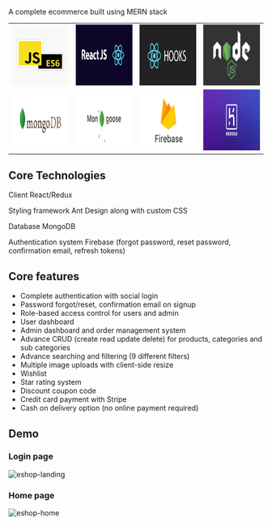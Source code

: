 A complete ecommerce built using MERN stack


<table>
  <tr>
    <td><img src="readmeImages/JSES6.jpg" width=600 height=120></td>
    <td><img src="readmeImages/ReactJS.png" width=600 height=120></td>
    <td><img src="readmeImages/ReactHooks.png" width=600 height=120></td>
    <td><img src="readmeImages/Node.png" width=600 height=120></td>
  </tr>
  <tr>
    <td><img src="readmeImages/MongoDB.png" width=600 height=120></td>
    <td><img src="readmeImages/Mongoose.png" width=600 height=120></td>
    <td><img src="readmeImages/Firebase.png" width=600 height=120></td>
    <td><img src="readmeImages/Heroku.png" width=600 height=120></td>
  </tr>
</table>

## Core Technologies

Client
React/Redux

Styling framework 
Ant Design along with custom CSS

Database
MongoDB

Authentication system
Firebase (forgot password, reset password, confirmation email, refresh tokens)


## Core features

* Complete authentication with social login
* Password forgot/reset, confirmation email on signup
* Role-based access control for users and admin
* User dashboard
* Admin dashboard and order management system
* Advance CRUD (create read update delete) for products, categories and sub categories
* Advance searching and filtering (9 different filters)
* Multiple image uploads with client-side resize
* Wishlist
* Star rating system
* Discount coupon code
* Credit card payment with Stripe
* Cash on delivery option (no online payment required)


## Demo

### Login page

![eshop-landing](https://user-images.githubusercontent.com/22078200/106308170-4b85a700-622e-11eb-8649-6b72d922ebfc.gif)

### Home page

![eshop-home](https://user-images.githubusercontent.com/22078200/106309225-cef3c800-622f-11eb-88d1-325e5513bddf.gif)





